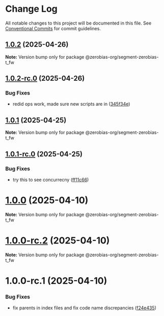 # Change Log

All notable changes to this project will be documented in this file.
See [Conventional Commits](https://conventionalcommits.org) for commit guidelines.

## [1.0.2](https://github.com/zerobias-org/segment/compare/@zerobias-org/segment-zerobias-t_fw@1.0.2-rc.0...@zerobias-org/segment-zerobias-t_fw@1.0.2) (2025-04-26)

**Note:** Version bump only for package @zerobias-org/segment-zerobias-t_fw





## [1.0.2-rc.0](https://github.com/zerobias-org/segment/compare/@zerobias-org/segment-zerobias-t_fw@1.0.1...@zerobias-org/segment-zerobias-t_fw@1.0.2-rc.0) (2025-04-26)


### Bug Fixes

* redid ops work, made sure new scripts are in ([345f34e](https://github.com/zerobias-org/segment/commit/345f34ec926029dc141943b3e321676adb4a2888))





## [1.0.1](https://github.com/zerobias-org/segment/compare/@zerobias-org/segment-zerobias-t_fw@1.0.1-rc.0...@zerobias-org/segment-zerobias-t_fw@1.0.1) (2025-04-25)

**Note:** Version bump only for package @zerobias-org/segment-zerobias-t_fw





## [1.0.1-rc.0](https://github.com/zerobias-org/segment/compare/@zerobias-org/segment-zerobias-t_fw@1.0.0...@zerobias-org/segment-zerobias-t_fw@1.0.1-rc.0) (2025-04-25)


### Bug Fixes

* try this to see concurrecny ([ff11c66](https://github.com/zerobias-org/segment/commit/ff11c66d67cb9f185098fd640d4139178d29ae22))





# [1.0.0](https://github.com/zerobias-org/segment/compare/@zerobias-org/segment-zerobias-t_fw@1.0.0-rc.2...@zerobias-org/segment-zerobias-t_fw@1.0.0) (2025-04-10)

**Note:** Version bump only for package @zerobias-org/segment-zerobias-t_fw





# [1.0.0-rc.2](https://github.com/zerobias-org/segment/compare/@zerobias-org/segment-zerobias-t_fw@1.0.0-rc.1...@zerobias-org/segment-zerobias-t_fw@1.0.0-rc.2) (2025-04-10)

**Note:** Version bump only for package @zerobias-org/segment-zerobias-t_fw





# 1.0.0-rc.1 (2025-04-10)


### Bug Fixes

* fix parents in index files and fix code name discrepancies ([f24e435](https://github.com/zerobias-org/segment/commit/f24e4352453caaa05074cc6bb66ee8ed21a4f11d))
